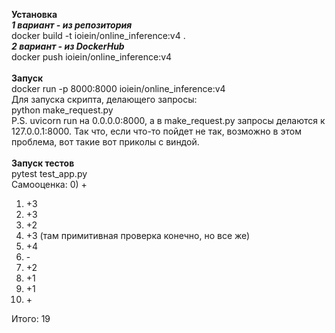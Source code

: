 **Установка**\
***1 вариант - из репозитория***\
docker build -t ioiein/online_inference:v4 . \
***2 вариант - из DockerHub***\
docker push ioiein/online_inference:v4 \
\
**Запуск**\
docker run -p 8000:8000 ioiein/online_inference:v4 \
Для запуска скрипта, делающего запросы: \
python make_request.py \
P.S. uvicorn run на 0.0.0.0:8000, а в make_request.py запросы делаются к 127.0.0.1:8000. Так что, если что-то пойдет не так, возможно в этом проблема, вот такие вот приколы с виндой.\
\
**Запуск тестов**\
pytest test_app.py
\
Самооценка:
0) \+
1) +3
2) +3
3) +2
4) +3 (там примитивная проверка конечно, но все же)
5) +4
6) \-
7) +2
8) +1
9) +1
10) \+

Итого: 19
